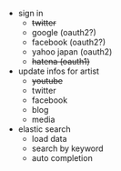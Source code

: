 * sign in
  * ~~twitter~~
  * google (oauth2?)
  * facebook (oauth2?)
  * yahoo japan (oauth2)
  * ~~hatena (oauth1)~~
* update infos for artist
  * ~~youtube~~
  * twitter
  * facebook
  * blog
  * media
* elastic search
  * load data
  * search by keyword
  * auto completion
